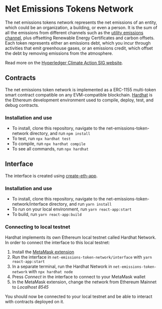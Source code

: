 # Net Emissions Tokens Network

The net emissions tokens network represents the net emissions of an entity, which could be an organization, a building, or even a person.  It is the sum of all the emissions from different channels such as the [utility emissions channel](https://wiki.hyperledger.org/display/CASIG/Utility+Emissions+Channel), plus offsetting Renewable Energy Certificates and carbon offsets.  Each token represents either an emissions debt, which you incur through activities that emit greenhouse gases, or an emissions credit, which offset the debt by removing emissions from the atmosphere.

Read more on the [Hyperledger Climate Action SIG website](https://wiki.hyperledger.org/display/CASIG/Net+Emissions+Tokens+Network).

## Contracts

The net emissions token network is implemented as a ERC-1155 multi-token smart contract compatible on any EVM-compatible blockchain. [Hardhat](https://hardhat.org) is the Ethereum development environment used to compile, deploy, test, and debug contracts.

### Installation and use

- To install, clone this repository, navigate to the net-emissions-token-network directory, and run `npm install`
- To test, run `npx hardhat test`
- To compile, run `npx hardhat compile`
- To see all commands, run `npx hardhat`

## Interface

The interface is created using [create-eth-app](https://github.com/PaulRBerg/create-eth-app).

### Installation and use

- To install, clone this repository, navigate to the net-emissions-token-network/interface directory, and run `yarn install`
- To run on your local environment, run `yarn react-app:start`
- To build, run `yarn react-app:build`

### Connecting to local testnet

Hardhat implements its own Ethereum local testnet called Hardhat Network. In order to connect the interface to this local testnet:

1. Install the [MetaMask extension](https://metamask.io/)
2. Run the interface in `net-emissions-token-network/interface` with `yarn react-app:start`
3. In a separate terminal, run the Hardhat Network in `net-emissions-token-network` with `npx hardhat node`
3. Press *Connect* in the interface to connect to your MetaMask wallet
4. In the MetaMask extension, change the network from Ethereum Mainnet to *Localhost 8545*

You should now be connected to your local testnet and be able to interact with contracts deployed on it.
